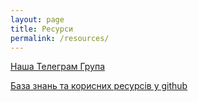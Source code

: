 ```yaml
---
layout: page
title: Ресурси
permalink: /resources/
---
```


[Наша Телеграм Група](https://t.me/scala_ukraine)

[База знань та корисних ресурсів у github](https://github.com/scala-ukraine/knowledge-base)

